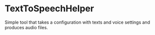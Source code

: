 # TextToSpeechHelper

Simple tool that takes a configuration with texts and voice settings and produces audio files.

